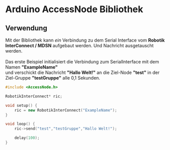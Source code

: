 # Arduino AccessNode Bibliothek


## Verwendung
Mit der Bibliothek kann *ein* Verbindung zu dem Serial Interface vom **Robotik InterConnect / MDSN** aufgebaut werden. Und Nachricht ausgetauscht werden.\
  \
Das erste Beispiel initialisiert die Verbindung zum SerialInterface mit dem Namen **"ExampleName"**\
und verschickt die Nachricht **"Hallo Welt!"** an die Ziel-Node **"test"** in der Ziel-Gruppe **"testGruppe"** alle 0,1 Sekunden.
```cpp
#include <AccessNode.h>

RobotikInterConnect* ric;

void setup() {
    ric = new RobotikInterConnect("ExampleName");
}

void loop() {
    ric->send("test","testGruppe","Hallo Welt!"); 

    delay(100);
}
```